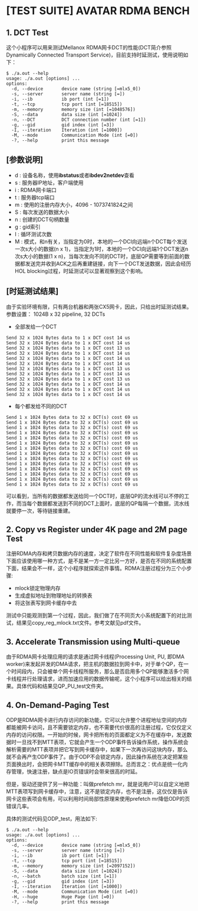 # [TEST SUITE] AVATAR RDMA BENCH
## 1. DCT Test
这个小程序可以用来测试Mellanox RDMA网卡DCT的性能(DCT简介参照Dynamically Connected Transport Service)，目前支持时延测试，使用说明如下：
```shell
$ ./a.out --help           
usage: ./a.out [options] ... 
options:
  -d, --device       device name (string [=mlx5_0])
  -s, --server       server name (string [=])
  -i, --ib           ib port (int [=1])
  -t, --tcp          tcp port (int [=18515])
  -m, --memory       memory size (int [=1048576])
  -S, --data         data size (int [=1024])
  -n, --DCT          DCT connection number (int [=1])
  -g, --gid          gid index (int [=3])
  -I, --iteration    Iteration (int [=1000])
  -M, --mode         Communication Mode (int [=0])
  -?, --help         print this message
```
## [参数说明]
- d : 设备名称，使用**ibstatus**或者**ibdev2netdev**查看
- s : 服务器IP地址，客户端使用
- i : RDMA网卡端口
- t : 服务器tcp端口
- m : 使用的注册内存大小，4096 - 1073741824之间
- S : 每次发送的数据大小
- n : 创建的DCT句柄数量
- g : gid索引
- I : 循环测试次数
- M : 模式，和n有关，当指定为0时，本地的一个DCI向远端n个DCT每个发送一次s大小的数据(n x 1)，当指定为1时，本地的一个DCI向远端1个DCT发送n次s大小的数据(1 x n)，当每次发向不同的DCT时，底层QP需要等到前面的数据都发送完并收到ACK之后再重建链接，向下一个DCT发送数据，因此会经历HOL blocking过程，时延测试可以显著观察到这个影响。

## [时延测试结果]
由于实验环境有限，只有两台机器和两张CX5网卡，因此，只给出时延测试结果。
参数设置： 1024B x 32 pipeline, 32 DCTs
- 全部发给一个DCT
```shell
Send 32 x 1024 Bytes data to 1 x DCT cost 14 us 
Send 32 x 1024 Bytes data to 1 x DCT cost 14 us 
Send 32 x 1024 Bytes data to 1 x DCT cost 13 us 
Send 32 x 1024 Bytes data to 1 x DCT cost 14 us 
Send 32 x 1024 Bytes data to 1 x DCT cost 14 us 
Send 32 x 1024 Bytes data to 1 x DCT cost 14 us 
Send 32 x 1024 Bytes data to 1 x DCT cost 13 us 
Send 32 x 1024 Bytes data to 1 x DCT cost 14 us 
Send 32 x 1024 Bytes data to 1 x DCT cost 13 us 
Send 32 x 1024 Bytes data to 1 x DCT cost 14 us 
Send 32 x 1024 Bytes data to 1 x DCT cost 14 us 
Send 32 x 1024 Bytes data to 1 x DCT cost 14 us 
```
- 每个都发给不同的DCT
```shell
Send 1 x 1024 Bytes data to 32 x DCT(s) cost 69 us 
Send 1 x 1024 Bytes data to 32 x DCT(s) cost 69 us 
Send 1 x 1024 Bytes data to 32 x DCT(s) cost 69 us 
Send 1 x 1024 Bytes data to 32 x DCT(s) cost 69 us 
Send 1 x 1024 Bytes data to 32 x DCT(s) cost 69 us 
Send 1 x 1024 Bytes data to 32 x DCT(s) cost 69 us 
Send 1 x 1024 Bytes data to 32 x DCT(s) cost 69 us 
Send 1 x 1024 Bytes data to 32 x DCT(s) cost 69 us 
Send 1 x 1024 Bytes data to 32 x DCT(s) cost 69 us 
Send 1 x 1024 Bytes data to 32 x DCT(s) cost 69 us 
Send 1 x 1024 Bytes data to 32 x DCT(s) cost 69 us 
Send 1 x 1024 Bytes data to 32 x DCT(s) cost 69 us 
Send 1 x 1024 Bytes data to 32 x DCT(s) cost 69 us 
Send 1 x 1024 Bytes data to 32 x DCT(s) cost 69 us 
```

可以看到，当所有的数据都发送给同一个DCT时，底层QP的流水线可以不停的工作，而当每个数据都发送到不同的DCT上面时，底层的QP每隔一个数据，流水线就要停一次，等待链接重建。

## 2. Copy vs Register under 4K page and 2M page Test
注册RDMA内存和拷贝数据内存的速度，决定了软件在不同性能和软件复杂度场景下面应该使用哪一种方式，是不是某一方一定比另一方好，是否在不同的系统配置下面，结果会不一样，这个小程序就探索这件事情。RDMA注册过程分为三个小步骤:
- mlock锁定物理内存
- 生成虚拟地址到物理地址的转换表
- 将这张表写到网卡缓存中去

测试中只能观测到第一个过程，因此，我们做了在不同页大小系统配置下的对比测试，结果见copy_reg_mlock.txt文件。参考文献见pdf文件。

## 3. Accelerate Transmission using Multi-queue
由于RDMA网卡处理应用的请求是通过网卡线程(Processing Unit, PU, 即DMA worker)来发起并发的DMA请求，把主机的数据拉到网卡中，对于单个QP，在一个时间段内，只会被单个网卡线程所服务，那么是否启用多个QP能够激活多个网卡线程并行处理请求，进而加速应用的数据传输呢，这个小程序可以给出相关的结果。具体代码和结果见QP_PU_test文件夹。

## 4. On-Demand-Paging Test
ODP是RDMA网卡进行内存访问的新功能，它可以允许整个进程地址空间的内存都能被网卡访问，且不需要锁定内存，也不需要代价很高的注册过程，它仅仅定义内存的访问权限。一开始的时候，网卡把所有的页面都定义为不在缓存中，发送数据时一旦找不到MTT表项，它就会产生一个ODP事件告诉操作系统，操作系统会解析需要的MTT表项并把它写到网卡缓存中，如果下一次再访问这块内存，那么就不会再产生ODP事件了。由于ODP不会锁定内存，因此操作系统在决定把某些页面换出时，会把网卡MTT缓存中的相关表项擦除。总而言之：优点是统一化内存管理，快速注册，缺点是IO页错误时会带来很高的时延。

但是，驱动还提供了另一种功能：叫做prefetch mr，就是说用户可以自定义地把MTT表项写到网卡缓存中，注意，这不是锁定内存，也不是注册，这仅仅是告诉网卡这些表项会有用，可以利用时间局部性原理来使用prefetch mr降低ODP的页错误几率。

具体的测试代码见ODP_test，用法如下:
```shell
$ ./a.out --help
usage: ./a.out [options] ... 
options:
  -d, --device       device name (string [=mlx5_0])
  -s, --server       server name (string [=])
  -i, --ib           ib port (int [=1])
  -t, --tcp          tcp port (int [=18515])
  -m, --memory       memory size (int [=2097152])
  -S, --data         data size (int [=1024])
  -n, --batch        batch size (int [=1])
  -g, --gid          gid index (int [=3])
  -I, --iteration    Iteration (int [=1000])
  -M, --mode         Communication Mode (int [=0])
  -H, --huge         Huge Page (int [=0])
  -?, --help         print this message
```